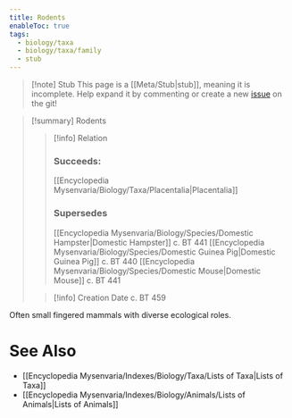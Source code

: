 ```yaml
---
title: Rodents
enableToc: true
tags:
  - biology/taxa
  - biology/taxa/family
  - stub
---
```


> [!note] Stub
> This page is a [[Meta/Stub|stub]], meaning it is incomplete. Help expand it by commenting or create a new [issue](https://github.com/RagtimeGal/quartz--encyclopedia-mysenvaria/issues/new/choose) on the git!


> [!summary] Rodents
> > [!info] Relation
> > ### Succeeds:
> > [[Encyclopedia Mysenvaria/Biology/Taxa/Placentalia|Placentalia]]
> > ### Supersedes 
> > [[Encyclopedia Mysenvaria/Biology/Species/Domestic Hampster|Domestic Hampster]] c. BT 441
> > [[Encyclopedia Mysenvaria/Biology/Species/Domestic Guinea Pig|Domestic Guinea Pig]] c. BT 440
> > [[Encyclopedia Mysenvaria/Biology/Species/Domestic Mouse|Domestic Mouse]] c. BT 441
>
> > [!info] Creation Date
> > c. BT 459

Often small fingered mammals with diverse ecological roles.

# See Also
- [[Encyclopedia Mysenvaria/Indexes/Biology/Taxa/Lists of Taxa|Lists of Taxa]]
- [[Encyclopedia Mysenvaria/Indexes/Biology/Animals/Lists of Animals|Lists of Animals]]

